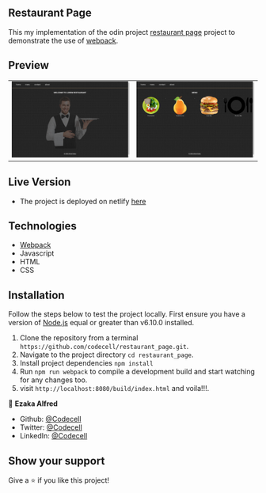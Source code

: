 ## Restaurant Page
This my implementation of the odin project [restaurant page](https://www.theodinproject.com/courses/javascript/lessons/restaurant-page) project to demonstrate the use of [webpack](https://webpack.js.org/).

## Preview
|                |                |
|----------------|----------------|
|<img src='./src/images/home_shot.png' />|<img src='./src/images/menu_shot.png' />|

## Live Version
  - The project is deployed on netlify [here](https://elated-bassi-162bd5.netlify.app/)

## Technologies
  - [Webpack](https://webpack.js.org/)
  - Javascript
  - HTML
  - CSS

## Installation
Follow the steps below to test the project locally. First ensure you have a version of [Node.js](http://nodejs.org/) equal or greater than v6.10.0 installed.

1. Clone the repository from a terminal `https://github.com/codecell/restaurant_page.git`.
2. Navigate to the project directory `cd restaurant_page`.
3. Install project dependencies `npm install`
4. Run `npm run webpack` to compile a development build and start watching for any changes too.
5. visit `http://localhost:8080/build/index.html` and voila!!!.

👤 **Ezaka Alfred**

- Github: [@Codecell](https://github.com/codecell)
- Twitter: [@Codecell](https://twitter.com/the_codecell)
- LinkedIn: [@Codecell](https://www.linkedin.com/in/alfrednoble/)

## Show your support

Give a ⭐️ if you like this project!